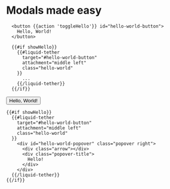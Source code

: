 # Modals made easy

  ```
    <button {{action 'toggleHello'}} id="hello-world-button">
      Hello, World!
    </button>

    {{#if showHello}}
      {{#liquid-tether
        target="#hello-world-button"
        attachment="middle left"
        class="hello-world"
      }}
        ...
      {{/liquid-tether}}
    {{/if}}
  ```

<div class="6 columns">
  <div class="example-button-container">
    <button {{action 'toggleHello'}} id="hello-world-button" class="btn btn-primary btn-embossed">
      Hello, World!
    </button>

    {{#if showHello}}
      {{#liquid-tether
        target="#hello-world-button"
        attachment="middle left"
        class="hello-world"
      }}
        <div id="hello-world-popover" class="popover right">
          <div class="arrow"></div>
          <div class="popover-title">
            Hello!
          </div>
        </div>
      {{/liquid-tether}}
    {{/if}}
  </div>
</div>
